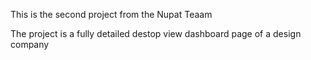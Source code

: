 This is the second project from the Nupat Teaam

The project is a fully detailed destop view dashboard page of a design company
